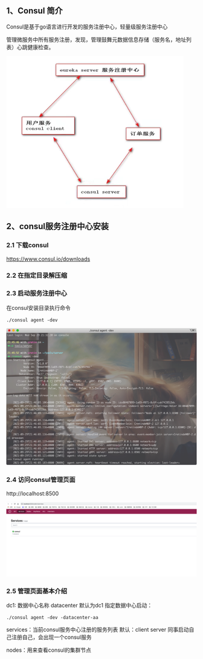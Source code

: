 ## 1、Consul 简介

Consul是基于go语言进行开发的服务注册中心，轻量级服务注册中心

管理微服务中所有服务注册，发现，管理鼓舞元数据信息存储（服务名，地址列表）心跳健康检查。

![image-20210929213958091](./images/image-20210929213958091.png)

## 2、consul服务注册中心安装

### 2.1 下载consul

https://www.consul.io/downloads

### 2.2 在指定目录解压缩

### 2.3 启动服务注册中心

在consul安装目录执行命令

```shell
./consul agent -dev
```

![image-20210929214636437](./images/image-20210929214636437.png)

### 2.4 访问consul管理页面

http://localhost:8500

![image-20210929214711762](./images/image-20210929214711762.png)

### 2.5 管理页面基本介绍

dc1: 数据中心名称 datacenter  默认为dc1 指定数据中心启动：

```shell
./consul agent -dev -datacenter-aa
```

services：当前consul服务中心注册的服务列表 默认：client server 同事启动自己注册自己，会出现一个consul服务

nodes：用来查看consul的集群节点 
